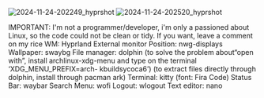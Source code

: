 ![2024-11-24-202249_hyprshot](https://github.com/user-attachments/assets/b821f264-cfb1-400b-ba6b-4b5e122cfa49)
![2024-11-24-202520_hyprshot](https://github.com/user-attachments/assets/53d97ef0-c829-4dbc-8b83-f8a01e2eafc2)

IMPORTANT: I'm not a programmer/developer, i'm only a passioned about Linux, so the code could not be clean or tidy. If you want, leave a comment on my rice
WM: Hyprland
External monitor Position: nwg-displays
Wallpaper: swaybg
File manager: dolphin (to solve the problem about“open with”, install archlinux-xdg-menu and type on the terminal ‘XDG_MENU_PREFIX=arch- kbuildsycoca6’) (to extract files directly through dolphin, install through pacman ark)
Terminal: kitty (font: Fira Code)
Status Bar: waybar
Search Menu: wofi
Logout: wlogout
Text editor: nano
